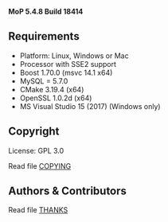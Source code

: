
**MoP 5.4.8 Build 18414**

## Requirements
+ Platform: Linux, Windows or Mac
+ Processor with SSE2 support
+ Boost 1.70.0 (msvc 14.1 x64)
+ MySQL = 5.7.0
+ CMake 3.19.4 (x64)
+ OpenSSL 1.0.2d (x64)
+ MS Visual Studio 15 (2017) (Windows only)

## Copyright
License: GPL 3.0

Read file [COPYING](COPYING.md)

## Authors &amp; Contributors
Read file [THANKS](THANKS.md)
